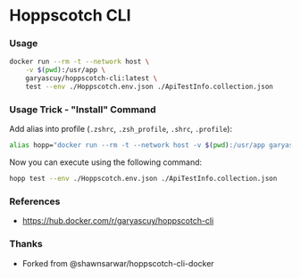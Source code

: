 # Hoppscotch CLI

### Usage 

```sh
docker run --rm -t --network host \
    -v $(pwd):/usr/app \
    garyascuy/hoppscotch-cli:latest \
    test --env ./Hoppscotch.env.json ./ApiTestInfo.collection.json
```

### Usage Trick - "Install" Command 

Add alias into profile (`.zshrc`, `.zsh_profile`, `.shrc`, `.profile`):

```sh
alias hopp="docker run --rm -t --network host -v $(pwd):/usr/app garyascuy/hoppscotch-cli:latest"
```

Now you can execute using the following command:

```sh
hopp test --env ./Hoppscotch.env.json ./ApiTestInfo.collection.json
```

### References 

- https://hub.docker.com/r/garyascuy/hoppscotch-cli

### Thanks

- Forked from @shawnsarwar/hoppscotch-cli-docker
